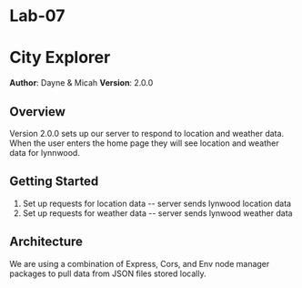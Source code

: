 # Lab-07

# City Explorer

**Author**: Dayne & Micah
**Version**: 2.0.0 

## Overview
Version 2.0.0 sets up our server to respond to location and weather data.  When the user enters the home page they will see location and weather data for lynnwood.

## Getting Started
1.  Set up requests for location data
  -- server sends lynwood location data
2.  Set up requests for weather data
  -- server sends lynwood weather data

## Architecture
We are using a combination of Express, Cors, and Env node manager packages to pull data from JSON files stored locally.

